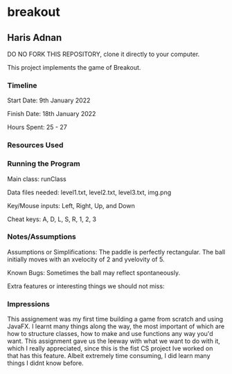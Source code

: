 # breakout
## Haris Adnan


DO NO FORK THIS REPOSITORY, clone it directly to your computer.


This project implements the game of Breakout.

### Timeline

Start Date: 9th January 2022

Finish Date: 18th January 2022

Hours Spent: 25 - 27

### Resources Used


### Running the Program

Main class: runClass

Data files needed: level1.txt, level2.txt, level3.txt, img.png

Key/Mouse inputs: Left, Right, Up, and Down

Cheat keys: A, D, L, S, R, 1, 2, 3


### Notes/Assumptions

Assumptions or Simplifications: The paddle is perfectly rectangular. The ball initially moves with an xvelocity of 2 and yvelovity of 5.

Known Bugs: Sometimes the ball may reflect spontaneously.

Extra features or interesting things we should not miss:


### Impressions
This assignement was my first time building a game from scratch and using JavaFX. I learnt many things along the way, the most important of which are how to structure classes, how to make and use functions any way you'd want. This assignment gave us the leeway with what we want to do with it, which I really appreciated, since this is the fist CS project Ive worked on that has this feature. Albeit extremely time consuming, I did learn many things I didnt know before.


